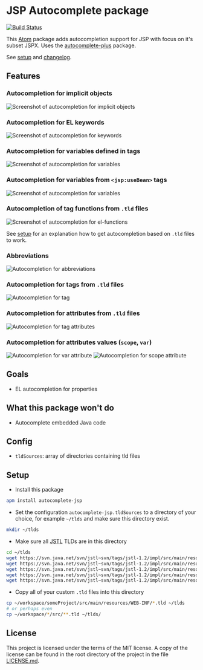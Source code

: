 # JSP Autocomplete package
[![Build Status](https://travis-ci.org/MoritzKn/atom-autocomplete-jsp.svg?branch=master)](https://travis-ci.org/MoritzKn/atom-autocomplete-jsp)

This [Atom](https://atom.io) package adds autocompletion support for JSP with focus on it's subset JSPX.  Uses the [autocomplete-plus](https://github.com/atom-community/autocomplete-plus) package.

See [setup][setup] and [changelog][changelog].

## Features
### Autocompletion for implicit objects
![Screenshot of autocompletion for implicit objects][screenshot-implicit-objects]

### Autocompletion for EL keywords
![Screenshot of autocompletion for keywords][screenshot-keywords]

### Autocompletion for variables defined in tags
![Screenshot of autocompletion for variables][screenshot-tags-set]

### Autocompletion for variables from `<jsp:useBean>` tags
![Screenshot of autocompletion for variables][screenshot-tags-use-bean]

### Autocompletion of tag functions from `.tld` files
![Screenshot of autocompletion for el-functions][screenshot-tag-functions]

See [setup][setup] for an explanation how to get autocompletion based on `.tld` files to work.

### Abbreviations
![Autocompletion for abbreviations][screenshot-abbreviations]

### Autocompletion for tags from `.tld` files
![Autocompletion for tag][screenshot-tag]

### Autocompletion for attributes from `.tld` files
![Autocompletion for tag attributes][screenshot-tag-attributes]

### Autocompletion for attributes values (`scope`, `var`)
![Autocompletion for var attribute][screenshot-var-attribute]
![Autocompletion for scope attribute][screenshot-scope-attribute]

## Goals
- EL autocompletion for properties

## What this package won't do
- Autocomplete embedded Java code

## Config
- `tldSources`: array of directories containing tld files

## Setup
* Install this package
```sh
apm install autocomplete-jsp
```

* Set the configuration `autocomplete-jsp.tldSources` to a directory of your choice, for example `~/tlds` and make sure this directory exist.
```sh
mkdir ~/tlds
```

* Make sure all [JSTL][jstl] TLDs are in this directory
```sh
cd ~/tlds
wget https://svn.java.net/svn/jstl~svn/tags/jstl-1.2/impl/src/main/resources/META-INF/fn.tld
wget https://svn.java.net/svn/jstl~svn/tags/jstl-1.2/impl/src/main/resources/META-INF/c.tld
wget https://svn.java.net/svn/jstl~svn/tags/jstl-1.2/impl/src/main/resources/META-INF/fmt.tld
wget https://svn.java.net/svn/jstl~svn/tags/jstl-1.2/impl/src/main/resources/META-INF/sql.tld
wget https://svn.java.net/svn/jstl~svn/tags/jstl-1.2/impl/src/main/resources/META-INF/x.tld
```

* Copy all of your custom `.tld` files into this directory
```sh
cp ~/workspace/someProject/src/main/resources/WEB-INF/*.tld ~/tlds
# or perhaps even
cp ~/workspace/*/src/**.tld ~/tlds/
```

## License
This project is licensed under the terms of the MIT license. A copy of the license can be found
in the root directory of the project in the file [LICENSE.md](./LICENSE.md).

[setup]: https://github.com/MoritzKn/atom-autocomplete-jsp/blob/master/README.md#setup
[changelog]: https://github.com/MoritzKn/atom-autocomplete-jsp/blob/master/CHANGELOG.md
[jstl]: https://jstl.java.net/

[screenshot-implicit-objects]: https://raw.githubusercontent.com/MoritzKn/atom-autocomplete-jsp/master/doc/img/screenshot-implicit-objects.png
[screenshot-keywords]:         https://raw.githubusercontent.com/MoritzKn/atom-autocomplete-jsp/master/doc/img/screenshot-keywords.png
[screenshot-tags-set]:         https://raw.githubusercontent.com/MoritzKn/atom-autocomplete-jsp/master/doc/img/screenshot-tags-set.png
[screenshot-tags-use-bean]:    https://raw.githubusercontent.com/MoritzKn/atom-autocomplete-jsp/master/doc/img/screenshot-tags-use-bean.png
[screenshot-tag-functions]:    https://raw.githubusercontent.com/MoritzKn/atom-autocomplete-jsp/master/doc/img/screenshot-tag-functions.png
[screenshot-abbreviations]:    https://raw.githubusercontent.com/MoritzKn/atom-autocomplete-jsp/master/doc/img/screenshot-abbreviations.png
[screenshot-tag]:              https://raw.githubusercontent.com/MoritzKn/atom-autocomplete-jsp/master/doc/img/screenshot-tag.png
[screenshot-tag-attributes]:   https://raw.githubusercontent.com/MoritzKn/atom-autocomplete-jsp/master/doc/img/screenshot-tag-attributes.png
[screenshot-var-attribute]:    https://raw.githubusercontent.com/MoritzKn/atom-autocomplete-jsp/master/doc/img/screenshot-var-attribute.png
[screenshot-scope-attribute]:  https://raw.githubusercontent.com/MoritzKn/atom-autocomplete-jsp/master/doc/img/screenshot-scope-attribute.png
